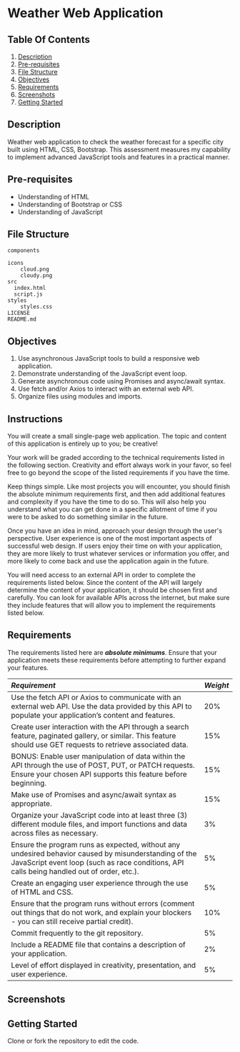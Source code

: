 # Weather Web Application

## Table Of Contents
1. [Description](#description)
2. [Pre-requisites](#pre-requisites)
3. [File Structure](#file-structure)
4. [Objectives](#objectives)
5. [Requirements](#requirements)
6. [Screenshots](#screenshots)
7. [Getting Started](#getting-started)


## Description 
Weather web application to check the weather forecast for a specific city built using HTML, CSS, Bootstrap. This assessment measures my capability to implement advanced JavaScript tools and features in a practical manner.

## Pre-requisites
- Understanding of HTML
- Understanding of Bootstrap or CSS
- Understanding of JavaScript

## File Structure
```
components

icons
    cloud.png
    cloudy.png
src
  index.html
  script.js
styles
    styles.css
LICENSE
README.md
```


## Objectives
1. Use asynchronous JavaScript tools to build a responsive web application.
2. Demonstrate understanding of the JavaScript event loop.
3. Generate asynchronous code using Promises and async/await syntax.
4. Use fetch and/or Axios to interact with an external web API.
5. Organize files using modules and imports.


## Instructions
You will create a small single-page web application. The topic and content of this application is entirely up to you; be creative!

Your work will be graded according to the technical requirements listed in the following section. Creativity and effort always work in your favor, so feel free to go beyond the scope of the listed requirements if you have the time.

Keep things simple. Like most projects you will encounter, you should finish the absolute minimum requirements first, and then add additional features and complexity if you have the time to do so. This will also help you understand what you can get done in a specific allotment of time if you were to be asked to do something similar in the future.

Once you have an idea in mind, approach your design through the user's perspective. User experience is one of the most important aspects of successful web design. If users enjoy their time on with your application, they are more likely to trust whatever services or information you offer, and more likely to come back and use the application again in the future.

You will need access to an external API in order to complete the requirements listed below. Since the content of the API will largely determine the content of your application, it should be chosen first and carefully. You can look for available APIs across the internet, but make sure they include features that will allow you to implement the requirements listed below.

## Requirements
The requirements listed here are ***absolute minimums***. Ensure that your application meets these requirements before attempting to further expand your features.

| ***Requirement*** | ***Weight***    |
|:--------------|-----------|
| Use the fetch API or Axios to communicate with an external web API. Use the data provided by this API to populate your application’s content and features. | 20%     |
| Create user interaction with the API through a search feature, paginated gallery, or similar. This feature should use GET requests to retrieve associated data.    | 15%  |
| BONUS: Enable user manipulation of data within the API through the use of POST, PUT, or PATCH requests. Ensure your chosen API supports this feature before beginning.   | 15%  |
| Make use of Promises and async/await syntax as appropriate. | 15%     |
| Organize your JavaScript code into at least three (3) different module files, and import functions and data across files as necessary.     | 3%  |
| Ensure the program runs as expected, without any undesired behavior caused by misunderstanding of the JavaScript event loop (such as race conditions, API calls being handled out of order, etc.). | 5%     |
| Create an engaging user experience through the use of HTML and CSS.    | 5%  |
| Ensure that the program runs without errors (comment out things that do not work, and explain your blockers - you can still receive partial credit). | 10%     |
| Commit frequently to the git repository. | 5%     |
| Include a README file that contains a description of your application.    | 2%  |
|Level of effort displayed in creativity, presentation, and user experience. | 5% |


## Screenshots



## Getting Started
Clone or fork the repository to edit the code.